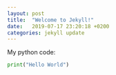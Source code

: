 ```yaml
---
layout: post
title:  "Welcome to Jekyll!"
date:   2019-07-17 23:20:18 +0200
categories: jekyll update
---
```


My python code:
``` python
print("Hello World")
```
